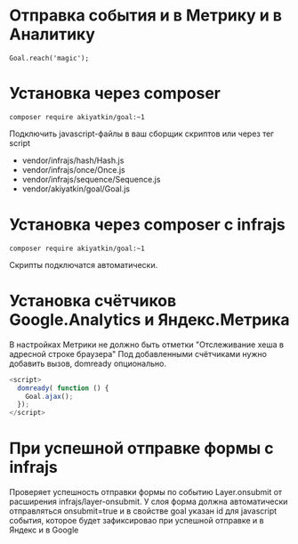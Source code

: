 # Отправка события и в Метрику и в Аналитику

```
Goal.reach('magic');
```

# Установка через composer

```composer require akiyatkin/goal:~1```

Подключить javascript-файлы в ваш сборщик скриптов или через тег script
- vendor/infrajs/hash/Hash.js
- vendor/infrajs/once/Once.js
- vendor/infrajs/sequence/Sequence.js
- vendor/akiyatkin/goal/Goal.js

# Установка через composer с infrajs
```composer require akiyatkin/goal:~1```

Скрипты подключатся автоматически.

# Установка счётчиков Google.Analytics и Яндекс.Метрика
В настройках Метрики не должно быть отметки "Отслеживание хеша в адресной строке браузера"
Под добавленными счётчиками нужно добавить вызов, domready опционально.

```js
<script>
  domready( function () {
    Goal.ajax();
  });
</script>
```

# При успешной отправке формы c infrajs
Проверяет успешность отправки формы по событию Layer.onsubmit от расширения infrajs/layer-onsubmit. У слоя форма должна автоматически отправляться onsubmit=true и в свойстве goal указан id для javascript события, которое будет зафиксировао при успешной отправке и в Яндекс и в Google

